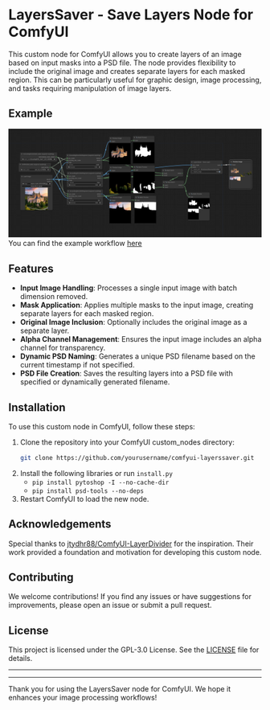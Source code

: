 # LayersSaver - Save Layers Node for ComfyUI

This custom node for ComfyUI allows you to create layers of an image based on input masks into a PSD file. The node provides flexibility to include the original image and creates separate layers for each masked region. This can be particularly useful for graphic design, image processing, and tasks requiring manipulation of image layers.

## Example
![Example Workflow](files/workflow.png)
You can find the example workflow [here](files/example.json)

## Features

- **Input Image Handling**: Processes a single input image with batch dimension removed.
- **Mask Application**: Applies multiple masks to the input image, creating separate layers for each masked region.
- **Original Image Inclusion**: Optionally includes the original image as a separate layer.
- **Alpha Channel Management**: Ensures the input image includes an alpha channel for transparency.
- **Dynamic PSD Naming**: Generates a unique PSD filename based on the current timestamp if not specified.
- **PSD File Creation**: Saves the resulting layers into a PSD file with specified or dynamically generated filename.

## Installation

To use this custom node in ComfyUI, follow these steps:

1. Clone the repository into your ComfyUI custom_nodes directory:
    ```sh
    git clone https://github.com/yourusername/comfyui-layerssaver.git
    ```
2. Install the following libraries or run `install.py`
    - `pip install pytoshop -I --no-cache-dir`
    - `pip install psd-tools --no-deps`
3. Restart ComfyUI to load the new node.

## Acknowledgements

Special thanks to [jtydhr88/ComfyUI-LayerDivider](jtydhr88/ComfyUI-LayerDivider) for the inspiration. Their work provided a foundation and motivation for developing this custom node.


## Contributing

We welcome contributions! If you find any issues or have suggestions for improvements, please open an issue or submit a pull request.

## License

This project is licensed under the GPL-3.0 License. See the [LICENSE](LICENSE) file for details.



---
---

Thank you for using the LayersSaver node for ComfyUI. We hope it enhances your image processing workflows!